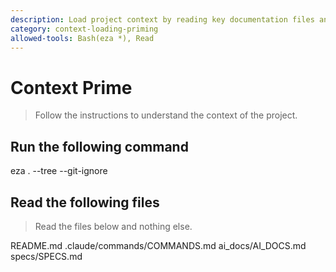 ```yaml
---
description: Load project context by reading key documentation files and exploring project structure
category: context-loading-priming
allowed-tools: Bash(eza *), Read
---
```


# Context Prime
> Follow the instructions to understand the context of the project.

## Run the following command

eza . --tree --git-ignore

## Read the following files
> Read the files below and nothing else.

README.md
.claude/commands/COMMANDS.md
ai_docs/AI_DOCS.md
specs/SPECS.md